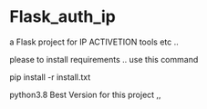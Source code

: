 # Flask_auth_ip
a Flask project for IP ACTIVETION tools etc .. 

please to install requirements .. use this command 

pip install -r install.txt

python3.8 Best Version for this project ,, 
